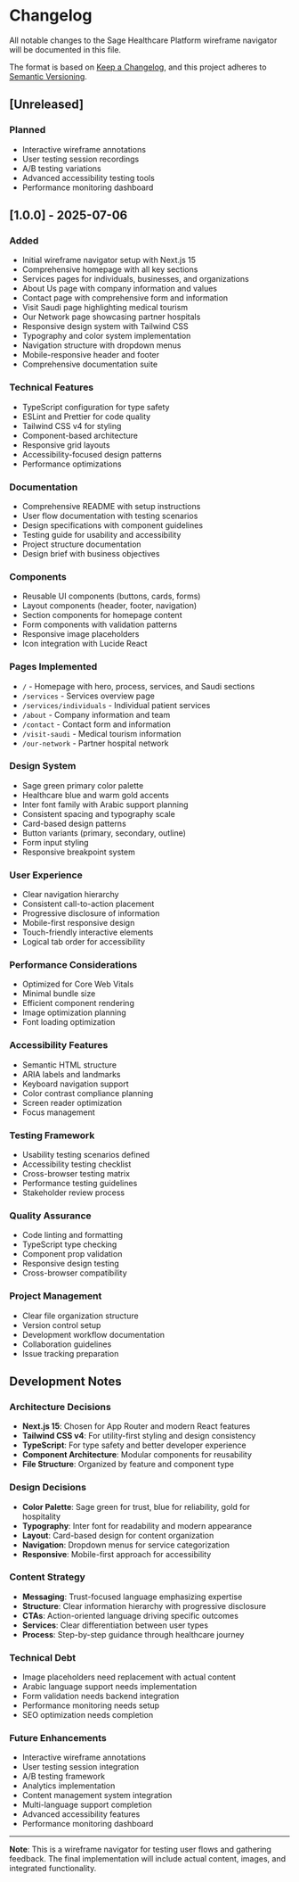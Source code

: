 # Changelog

All notable changes to the Sage Healthcare Platform wireframe navigator will be documented in this file.

The format is based on [Keep a Changelog](https://keepachangelog.com/en/1.0.0/),
and this project adheres to [Semantic Versioning](https://semver.org/spec/v2.0.0.html).

## [Unreleased]

### Planned
- Interactive wireframe annotations
- User testing session recordings
- A/B testing variations
- Advanced accessibility testing tools
- Performance monitoring dashboard

## [1.0.0] - 2025-07-06

### Added
- Initial wireframe navigator setup with Next.js 15
- Comprehensive homepage with all key sections
- Services pages for individuals, businesses, and organizations
- About Us page with company information and values
- Contact page with comprehensive form and information
- Visit Saudi page highlighting medical tourism
- Our Network page showcasing partner hospitals
- Responsive design system with Tailwind CSS
- Typography and color system implementation
- Navigation structure with dropdown menus
- Mobile-responsive header and footer
- Comprehensive documentation suite

### Technical Features
- TypeScript configuration for type safety
- ESLint and Prettier for code quality
- Tailwind CSS v4 for styling
- Component-based architecture
- Responsive grid layouts
- Accessibility-focused design patterns
- Performance optimizations

### Documentation
- Comprehensive README with setup instructions
- User flow documentation with testing scenarios
- Design specifications with component guidelines
- Testing guide for usability and accessibility
- Project structure documentation
- Design brief with business objectives

### Components
- Reusable UI components (buttons, cards, forms)
- Layout components (header, footer, navigation)
- Section components for homepage content
- Form components with validation patterns
- Responsive image placeholders
- Icon integration with Lucide React

### Pages Implemented
- `/` - Homepage with hero, process, services, and Saudi sections
- `/services` - Services overview page
- `/services/individuals` - Individual patient services
- `/about` - Company information and team
- `/contact` - Contact form and information
- `/visit-saudi` - Medical tourism information
- `/our-network` - Partner hospital network

### Design System
- Sage green primary color palette
- Healthcare blue and warm gold accents
- Inter font family with Arabic support planning
- Consistent spacing and typography scale
- Card-based design patterns
- Button variants (primary, secondary, outline)
- Form input styling
- Responsive breakpoint system

### User Experience
- Clear navigation hierarchy
- Consistent call-to-action placement
- Progressive disclosure of information
- Mobile-first responsive design
- Touch-friendly interactive elements
- Logical tab order for accessibility

### Performance Considerations
- Optimized for Core Web Vitals
- Minimal bundle size
- Efficient component rendering
- Image optimization planning
- Font loading optimization

### Accessibility Features
- Semantic HTML structure
- ARIA labels and landmarks
- Keyboard navigation support
- Color contrast compliance planning
- Screen reader optimization
- Focus management

### Testing Framework
- Usability testing scenarios defined
- Accessibility testing checklist
- Cross-browser testing matrix
- Performance testing guidelines
- Stakeholder review process

### Quality Assurance
- Code linting and formatting
- TypeScript type checking
- Component prop validation
- Responsive design testing
- Cross-browser compatibility

### Project Management
- Clear file organization structure
- Version control setup
- Development workflow documentation
- Collaboration guidelines
- Issue tracking preparation

## Development Notes

### Architecture Decisions
- **Next.js 15**: Chosen for App Router and modern React features
- **Tailwind CSS v4**: For utility-first styling and design consistency
- **TypeScript**: For type safety and better developer experience
- **Component Architecture**: Modular components for reusability
- **File Structure**: Organized by feature and component type

### Design Decisions
- **Color Palette**: Sage green for trust, blue for reliability, gold for hospitality
- **Typography**: Inter font for readability and modern appearance
- **Layout**: Card-based design for content organization
- **Navigation**: Dropdown menus for service categorization
- **Responsive**: Mobile-first approach for accessibility

### Content Strategy
- **Messaging**: Trust-focused language emphasizing expertise
- **Structure**: Clear information hierarchy with progressive disclosure
- **CTAs**: Action-oriented language driving specific outcomes
- **Services**: Clear differentiation between user types
- **Process**: Step-by-step guidance through healthcare journey

### Technical Debt
- Image placeholders need replacement with actual content
- Arabic language support needs implementation
- Form validation needs backend integration
- Performance monitoring needs setup
- SEO optimization needs completion

### Future Enhancements
- Interactive wireframe annotations
- User testing session integration
- A/B testing framework
- Analytics implementation
- Content management system integration
- Multi-language support completion
- Advanced accessibility features
- Performance monitoring dashboard

---

**Note**: This is a wireframe navigator for testing user flows and gathering feedback. The final implementation will include actual content, images, and integrated functionality.